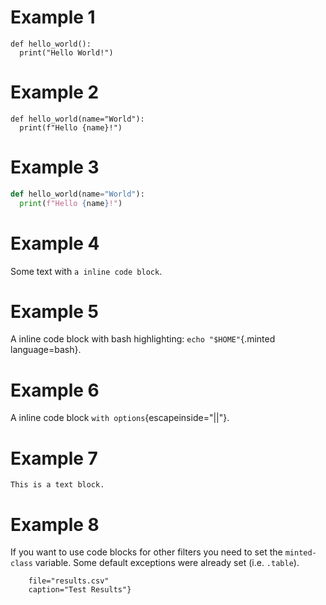 # Example 1

```{language=python}
def hello_world():
  print("Hello World!")
```

# Example 2

```{language=python caption="Example for Python 3.6"}
def hello_world(name="World"):
  print(f"Hello {name}!")
```

# Example 3

```python
def hello_world(name="World"):
  print(f"Hello {name}!")
```

# Example 4

Some text with `a inline code block`.

# Example 5

A inline code block with bash highlighting: `echo "$HOME"`{.minted language=bash}.

# Example 6

A inline code block `with options`{escapeinside="||"}.

# Example 7

```
This is a text block.
```

# Example 8

If you want to use code blocks for other filters you need to set the `minted-class` variable. Some default exceptions were already set (i.e. `.table`).

```{.table
    file="results.csv"
    caption="Test Results"}
```
